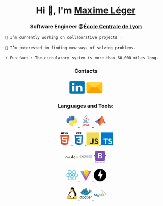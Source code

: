 <!---
Jayllho/Jayllho is a ✨ special ✨ repository because its `README.md` (this file) appears on your GitHub profile.
You can click the Preview link to take a look at your changes.
--->

<h1 align="center">Hi 👋, I'm <a href="https://www.linkedin.com/in/maxime-leger1/?locale=en_US" target="_blank">Maxime Léger</a></h1>
<h3 align="center">Software Engineer @<a href="https://www.ec-lyon.fr" target="_blank">École Centrale de Lyon</a></h3>

    🔭 I’m currently working on collaborative projects !
    
    👀 I’m interested in finding new ways of solving problems.

    ⚡ Fun fact : The circulatory system is more than 60,000 miles long.

<h3 align="center">Contacts</h3>
<div align="center">
  <a href="https://www.linkedin.com/in/maxime-leger1/?locale=en_US" target="_blank"><img align="center" src="svg_icons/linkedin-original.svg" alt="linkedin_maxime_leger" height="40" width="50" /></a>
  <a href="mailto: maximeleger2009@live.fr" target="_blank"><img align="center" src="svg_icons/email.svg" alt="email_maxime_leger" height="50" width="50" /></a>
</div>

<!--
<div align="center">
<h3>
    <img align="center" src="svg_icons/curriculum-resume.svg" alt="curriculum_vitae" height="40" width="40" />
    Resumes: 
    <a href="https://maxime-leger.github.io/CV/CV_us.pdf" target="_blank"><strong>US</strong></a>
    <a href="https://maxime-leger.github.io/CV/CV_en.pdf" target="_blank"><strong>EN</strong></a>
    <a href="https://maxime-leger.github.io/CV/CV_fr.pdf" target="_blank"><strong>FR</strong></a>
</div></h3>
-->


<h3 align="center">Languages and Tools:</h3>
<div align="center"> 
  <!-- Code -->
  <a href="https://www.python.org" target="_blank"> <img src="svg_icons/python-original.svg" alt="python" width="40" height="40"/> </a> 
  <a href="https://www.java.com" target="_blank"> <img src="svg_icons/java-original-wordmark.svg" alt="java" width="40" height="40"/> </a> 
  <a href="https://mathworks.com" target="_blank"> <img src="svg_icons/matlab-original.svg" alt="matlab" width="40" height="40"/> </a> 
  
  
  
  <!-- Frontend -->
  <a href="https://www.w3.org/html/" target="_blank"> <img src="svg_icons/html5-original-wordmark.svg" alt="html5" width="40" height="40"/> </a>
  <a href="https://www.w3schools.com/css/" target="_blank"> <img src="svg_icons/css3-original-wordmark.svg" alt="css3" width="40" height="40"/> </a>
  <a href="https://developer.mozilla.org/en-US/docs/Web/JavaScript" target="_blank"> <img src="svg_icons/javascript-original.svg" alt="javascript" width="40" height="40"/> </a>
  <a href="https://www.typescriptlang.org/" target="_blank"> <img src="svg_icons/typescript-original.svg" alt="typescript" width="40" height="40"/> </a> 
  
   
  
  <!-- Frameworks -->
  <a href="https://nodejs.org" target="_blank"> <img src="svg_icons/nodejs-original-wordmark.svg" alt="nodejs" width="40" height="40"/> </a> 
  <a href="https://expressjs.com" target="_blank"> <img src="svg_icons/express-original-wordmark.svg" alt="express" width="40" height="40"/> </a>
  <a href="https://getbootstrap.com" target="_blank"> <img src="svg_icons/bootstrap-plain-wordmark.svg" alt="bootstrap" width="40" height="40"/> </a>
    
    
  <a href="https://reactjs.org/" target="_blank">  <img src="svg_icons/react-svgrepo-com.svg" alt="react" width="40" height="40"/> </a> 
  <a href="https://vitejs.dev/" target="_blank">  <img src="svg_icons/vite-svgrepo-com.svg " alt="react" width="40" height="40"/> </a> 
  <a href="https://fastapi.tiangolo.com/" target="_blank">  <img src="svg_icons/fastapi-svgrepo-com.svg " alt="react" width="40" height="40" style="color:#019485"/> </a> 
  
   
  <!-- Databases & Dev tools-->
  <a href="https://www.linux.org/" target="_blank"> <img src="svg_icons/linux-original.svg" alt="linux" width="40" height="40"/> </a>
  <a href="https://www.docker.com/" target="_blank"> <img src="svg_icons/docker-original-wordmark.svg" alt="docker" width="40" height="40"/> </a> 
  <a href="https://www.mysql.com/" target="_blank"> <img src="svg_icons/mysql-original-wordmark.svg" alt="mysql" width="40" height="40"/> </a>
 </div>


<!--  <a href="https://www.cprogramming.com/" target="_blank"> <img src="svg_icons/c-original.svg" alt="C" width="40" height="40"/> </a> -->
<!--
  <a href="https://angular.io" target="_blank">  <img src="svg_icons/angularjs-original.svg" alt="angular" width="40" height="40"/> </a> 
  <a href="https://mariadb.org/" target="_blank"> <img src="svg_icons/mariadb-icon.svg" alt="mariadb" width="40" height="40"/> </a>
  <a href="https://www.postgresql.org" target="_blank"> <img src="svg_icons/postgresql-original-wordmark.svg" alt="postgresql" width="40" height="40"/> </a> 
  <a href="https://kubernetes.io" target="_blank"> <img src="svg_icons/kubernetes-svgrepo-com.svg" alt="kubernetes" width="40" height="40"/> </a> 
  <a href="https://www.gnu.org/software/bash/" target="_blank"> <img src="svg_icons/gnu_bash-icon.svg" alt="bash" width="40" height="40"/> </a>
  <a href="https://www.nginx.com" target="_blank"> <img src="svg_icons/nginx-original.svg" alt="nginx" width="40" height="40"/> </a> 
-->
